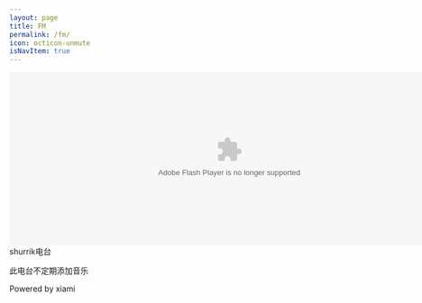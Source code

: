 ```yaml
---
layout: page
title: FM
permalink: /fm/
icon: octicon-unmute
isNavItem: true
---
```


<div>
<param name="FlashVars" value="dataUrl=/radio/xml/type/4/id/32027394&amp;helpUrl=http%3A%2F%2Fwww.xiami.com%2Fwebsitehelp%23help6_1&amp;changeRadioUrl=http%3A%2F%2Fwww.xiami.com%2Fradio&amp;unlikeartist=1&amp;ctNum=20000&amp;srNum=120"><embed name="radioPlayer" src="http://www.xiami.com/res/fm/xiamiRadio_20120612.swf?v=1390393558" allowscriptaccess="always" flashvars="dataUrl=http://www.xiami.com/radio/xml/type/4/id/32027394&amp;helpUrl=http%3A%2F%2Fwww.xiami.com%2Fwebsitehelp%23help6_1&amp;changeRadioUrl=http%3A%2F%2Fwww.xiami.com%2Fradio&amp;unlikeartist=1&amp;ctNum=20000&amp;srNum=120" quality="high" pluginspage="http://www.macromedia.com/go/getflashplayer" type="application/x-shockwave-flash" width="780" height="308" wmode="opaque">
</div>
shurrik电台

此电台不定期添加音乐

Powered by xiami